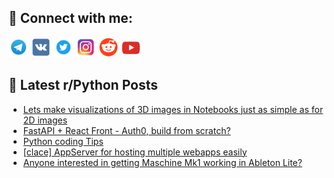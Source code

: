 ## 🔎 Connect with me:
[<img src="https://github.com/bullbesh/bullbesh/blob/main/images/Telegram.png" width="32" height="32" />](https://t.me/bullbesh)
[<img src="https://github.com/bullbesh/bullbesh/blob/main/images/VK.png" width="32" height="32" />](https://vk.com/bullbesh)
[<img src="https://github.com/bullbesh/bullbesh/blob/main/images/Twitter.png" width="32" height="32" />](https://twitter.com/bullbesh1)
[<img src="https://github.com/bullbesh/bullbesh/blob/main/images/Instagram.png" width="32" height="32" />](https://www.instagram.com/bullbesh)
[<img src="https://github.com/bullbesh/bullbesh/blob/main/images/Reddit.png" width="32" height="32" />](https://www.reddit.com/user/bullbesh)
[<img src="https://github.com/bullbesh/bullbesh/blob/main/images/YouTube.png" width="32" height="32" />](https://www.youtube.com/channel/UCtfjRs6uzgq5mfm8S06WTcg)

## 📕 Latest r/Python Posts
<!-- BLOG-POST-LIST:START -->
- [Lets make visualizations of 3D images in Notebooks just as simple as for 2D images](https://www.reddit.com/r/Python/comments/1kpfnrc/lets_make_visualizations_of_3d_images_in/)
- [FastAPI + React Front - Auth0, build from scratch?](https://www.reddit.com/r/Python/comments/1kpby44/fastapi_react_front_auth0_build_from_scratch/)
- [Python coding Tips](https://www.reddit.com/r/Python/comments/1kp7x5l/python_coding_tips/)
- [[clace] AppServer for hosting multiple webapps easily](https://www.reddit.com/r/Python/comments/1kp7kg9/clace_appserver_for_hosting_multiple_webapps/)
- [Anyone interested in getting Maschine Mk1 working in Ableton Lite?](https://www.reddit.com/r/Python/comments/1kp72uh/anyone_interested_in_getting_maschine_mk1_working/)
<!-- BLOG-POST-LIST:END -->
